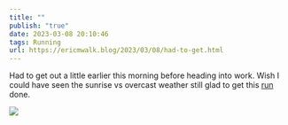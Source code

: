 ```yaml
---
title: ""
publish: "true"
date: 2023-03-08 20:10:46
tags: Running
url: https://ericmwalk.blog/2023/03/08/had-to-get.html
---
```


Had to get out a little earlier this morning before heading into work. Wish I could have seen the sunrise vs overcast weather still glad to get this [run](http://www.strava.com/activities/8683920039) done.


![](https://ericmwalk.blog/uploads/2023/b446462fdb.jpg)